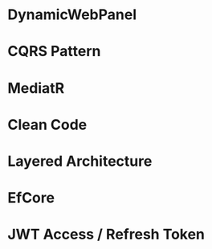 # DynamicWebPanel
# CQRS Pattern
# MediatR
# Clean Code
# Layered Architecture
# EfCore
# JWT Access / Refresh Token
